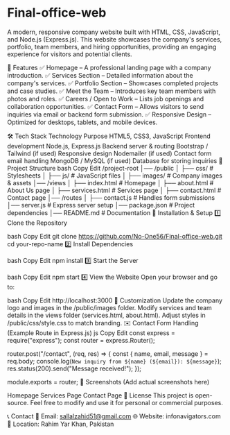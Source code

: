# Final-office-web
 A modern, responsive company website built with HTML, CSS, JavaScript, and Node.js (Express.js). This website showcases the company's services, portfolio, team members, and hiring opportunities, providing an engaging experience for visitors and potential clients.


🚀 Features
✅ Homepage – A professional landing page with a company introduction.
✅ Services Section – Detailed information about the company's services.
✅ Portfolio Section – Showcases completed projects and case studies.
✅ Meet the Team – Introduces key team members with photos and roles.
✅ Careers / Open to Work – Lists job openings and collaboration opportunities.
✅ Contact Form – Allows visitors to send inquiries via email or backend form submission.
✅ Responsive Design – Optimized for desktops, tablets, and mobile devices.

🛠️ Tech Stack
Technology	Purpose
HTML5, CSS3, JavaScript	Frontend development
Node.js, Express.js	Backend server & routing
Bootstrap / Tailwind (if used)	Responsive design
Nodemailer (if used)	Contact form email handling
MongoDB / MySQL (if used)	Database for storing inquiries
📂 Project Structure
bash
Copy
Edit
/project-root
│── /public
│   ├── css/           # Stylesheets
│   ├── js/            # JavaScript files
│   ├── images/        # Company images & assets
│── /views
│   ├── index.html     # Homepage
│   ├── about.html     # About Us page
│   ├── services.html  # Services page
│   ├── contact.html   # Contact page
│── /routes
│   ├── contact.js     # Handles form submissions
│── server.js          # Express server setup
│── package.json       # Project dependencies
│── README.md          # Documentation
📌 Installation & Setup
1️⃣ Clone the Repository

bash
Copy
Edit
git clone https://github.com/No-One56/Final-office-web.git
cd your-repo-name
2️⃣ Install Dependencies

bash
Copy
Edit
npm install
3️⃣ Start the Server

bash
Copy
Edit
npm start
4️⃣ View the Website
Open your browser and go to:

bash
Copy
Edit
http://localhost:3000
🔧 Customization
Update the company logo and images in the /public/images folder.
Modify services and team details in the views folder (services.html, about.html).
Adjust styles in /public/css/style.css to match branding.
✉️ Contact Form Handling (Example Route in Express.js)
js
Copy
Edit
const express = require("express");
const router = express.Router();

router.post("/contact", (req, res) => {
    const { name, email, message } = req.body;
    console.log(`New inquiry from ${name} (${email}): ${message}`);
    res.status(200).send("Message received!");
});

module.exports = router;
📸 Screenshots
(Add actual screenshots here)

Homepage	Services Page	Contact Page
📄 License
This project is open-source. Feel free to modify and use it for personal or commercial purposes.

📞 Contact
📧 Email: sallalzahid51@gmail.com
🌐 Website: infonavigators.com
📍 Location: Rahim Yar Khan, Pakistan
